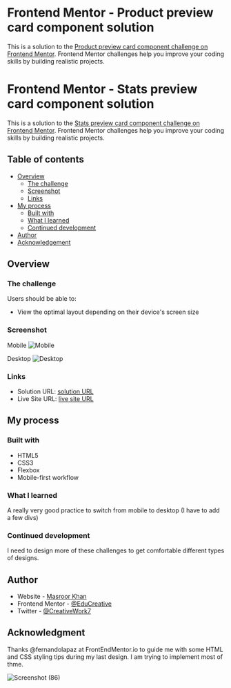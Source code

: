 # Frontend Mentor - Product preview card component solution

This is a solution to the [Product preview card component challenge on Frontend Mentor](https://www.frontendmentor.io/challenges/product-preview-card-component-GO7UmttRfa). Frontend Mentor challenges help you improve your coding skills by building realistic projects. 

# Frontend Mentor - Stats preview card component solution

This is a solution to the [Stats preview card component challenge on Frontend Mentor](https://www.frontendmentor.io/challenges/stats-preview-card-component-8JqbgoU62). Frontend Mentor challenges help you improve your coding skills by building realistic projects. 

## Table of contents

- [Overview](#overview)
  - [The challenge](#the-challenge)
  - [Screenshot](#screenshot)
  - [Links](#links)
- [My process](#my-process)
  - [Built with](#built-with)
  - [What I learned](#what-i-learned)
  - [Continued development](#continued-development)  
- [Author](#author)
- [Acknowledgement](#acknolwdgement)


## Overview

### The challenge

Users should be able to:

- View the optimal layout depending on their device's screen size

### Screenshot

Mobile
![Mobile](https://github.com/EduCreative/FrontEndMentor/assets/108581855/3848ad39-ea41-4d2d-8dc6-96d43d4880bf)

Desktop
![Desktop](https://github.com/EduCreative/FrontEndMentor/assets/108581855/2cb9d64c-a3e6-4cae-9e48-bc6068d62bc4)


### Links

- Solution URL: [solution URL ](https://github.com/EduCreative/FrontendMentor-stats-preview-card-component.git)
- Live Site URL: [live site URL](https://educreative.github.io/FrontendMentor-stats-preview-card-component/)

## My process

### Built with

- HTML5
- CSS3
- Flexbox
- Mobile-first workflow

### What I learned

A really very good practice to switch from mobile to desktop (I have to add a few divs)

### Continued development

I need to design more of these challenges to get comfortable different types of designs.

## Author

- Website - [Masroor Khan ](https://educreative.github.io/)
- Frontend Mentor - [@EduCreative](https://www.frontendmentor.io/profile/EduCreative)
- Twitter - [@CreativeWork7](https://www.twitter.com/Creativework7)
  
## Acknowledgment 

Thanks @fernandolapaz at FrontEndMentor.io to guide me with some HTML and CSS styling tips during my last design. I am trying to implement most of thme.

![Screenshot (86)](https://github.com/EduCreative/FrontEndMentor/assets/108581855/f133c76d-adac-4139-a6f1-1875cde2cb0e)
